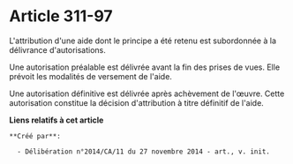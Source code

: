 # Article 311-97

L'attribution d'une aide dont le principe a été retenu est subordonnée à la délivrance d'autorisations. 

Une autorisation préalable est délivrée avant la fin des prises de vues. Elle prévoit les modalités de versement de l'aide. 

Une autorisation définitive est délivrée après achèvement de l'œuvre. Cette autorisation constitue la décision d'attribution
à titre définitif de l'aide.

**Liens relatifs à cet article**

	**Créé par**:

	  - Délibération n°2014/CA/11 du 27 novembre 2014 - art., v. init.
